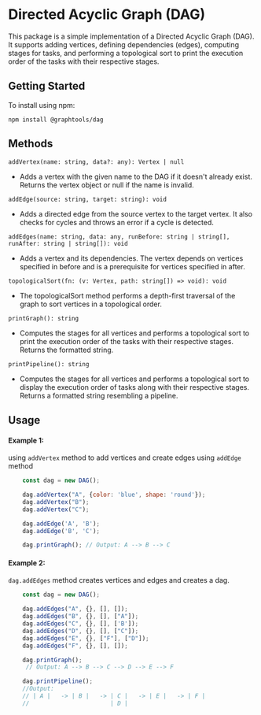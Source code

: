 # Directed Acyclic Graph (DAG) 


This package is a simple implementation of a Directed Acyclic Graph (DAG). It supports adding vertices, defining dependencies (edges), computing stages for tasks, and performing a topological sort to print the execution order of the tasks with their respective stages.


## Getting Started

To install using npm:

```cli
npm install @graphtools/dag
```

## Methods

`addVertex(name: string, data?: any): Vertex | null` 

- Adds a vertex with the given name to the DAG if it doesn't already exist. Returns the vertex object or null if the name is invalid.

`addEdge(source: string, target: string): void`

- Adds a directed edge from the source vertex to the target vertex. It also checks for cycles and throws an error if a cycle is detected.

`addEdges(name: string, data: any, runBefore: string | string[], runAfter: string | string[]): void`
- Adds a vertex and its dependencies. The vertex depends on vertices specified in before and is a prerequisite for vertices specified in after.

`topologicalSort(fn: (v: Vertex, path: string[]) => void): void`
- The topologicalSort method performs a depth-first traversal of the graph to sort vertices in a topological order.


`printGraph(): string`

- Computes the stages for all vertices and performs a topological sort to print the execution order of the tasks with their respective stages. Returns the formatted string.

`printPipeline(): string`

- Computes the stages for all vertices and performs a topological sort to display the execution order of tasks along with their respective stages. Returns a formatted string resembling a pipeline.

## Usage

#### Example 1:

using `addVertex` method to add vertices and create edges using `addEdge` method

```javascript
    const dag = new DAG();

    dag.addVertex("A", {color: 'blue', shape: 'round'});
    dag.addVertex("B");
    dag.addVertex("C");

    dag.addEdge('A', 'B');
    dag.addEdge('B', 'C');

    dag.printGraph(); // Output: A --> B --> C

```


#### Example 2:

`dag.addEdges` method creates vertices and edges and creates a dag.

```javascript
    const dag = new DAG();

    dag.addEdges("A", {}, [], []);
    dag.addEdges("B", {}, [], ["A"]);
    dag.addEdges("C", {}, [], ['B']);
    dag.addEdges("D", {}, [], ["C"]);
    dag.addEdges("E", {}, ["F"], ["D"]);
    dag.addEdges("F", {}, [], []);

    dag.printGraph();
     // Output: A --> B --> C --> D --> E --> F

    dag.printPipeline();
    //Output:
    // | A |   -> | B |   -> | C |   -> | E |   -> | F |
    //                       | D |


```
